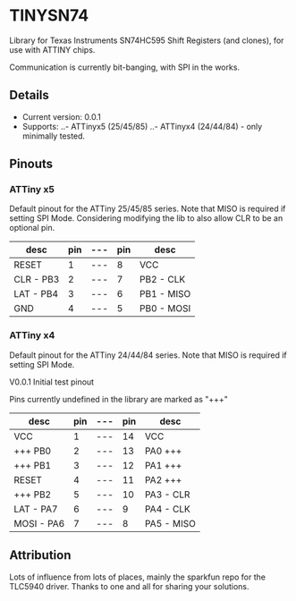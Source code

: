 # TINYSN74
Library for Texas Instruments SN74HC595 Shift Registers (and clones),
for use with ATTINY chips.

Communication is currently bit-banging, with SPI in the works.  

## Details
- Current version: 0.0.1
- Supports:
..- ATTinyx5 (25/45/85)
..- ATTinyx4 (24/44/84) - only minimally tested.

## Pinouts

### ATTiny x5

Default pinout for the ATTiny 25/45/85 series.  Note that MISO is
required if setting SPI Mode.  Considering modifying the lib to also
allow CLR to be an optional pin.

|desc|pin|---|pin|desc|
|----|---|---|---|----|
|RESET|1|---|8|VCC|
|CLR - PB3|2|---|7|PB2 - CLK|
|LAT - PB4|3|---|6|PB1 - MISO|
|GND|4|---|5|PB0 - MOSI|


### ATTiny x4

Default pinout for the ATTiny 24/44/84 series.  Note that MISO is
required if setting SPI Mode.  

V0.0.1 Initial test pinout

Pins currently undefined in the library are marked as "+++" 


|desc|pin|---|pin|desc|
|----|---|---|---|----|
|VCC|1|---|14|VCC|
|+++ PB0|2|---|13|PA0 +++|
|+++ PB1|3|---|12|PA1 +++|
|RESET|4|---|11|PA2 +++|
|+++ PB2|5|---|10|PA3 - CLR|
|LAT - PA7|6|---|9|PA4 - CLK|
|MOSI - PA6|7|---|8|PA5 - MISO|

## Attribution
Lots of influence from lots of places, mainly the sparkfun repo for the
TLC5940 driver.  Thanks to one and all for sharing your solutions.
